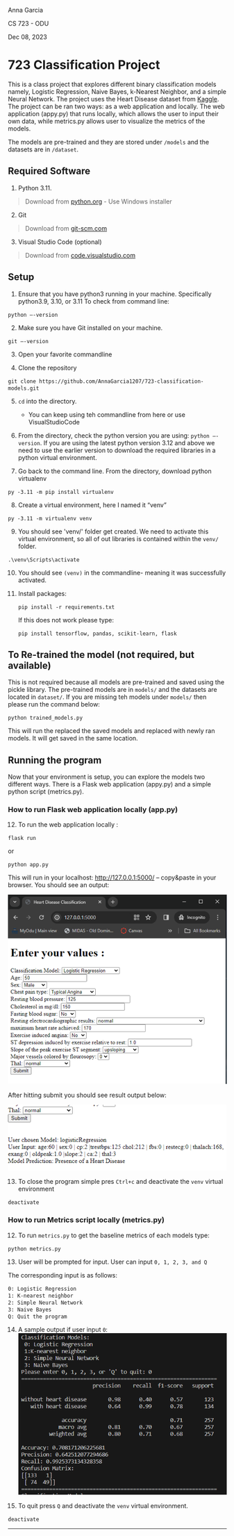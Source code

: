 Anna Garcia

CS 723 - ODU

Dec 08, 2023

# 723 Classification Project

This is a class project that explores different binary classification models namely, Logistic Regression,
Naive Bayes, k-Nearest Neighbor, and a simple Neural Network. The project uses the Heart Disease dataset from [Kaggle](https://www.kaggle.com/datasets/johnsmith88/heart-disease-dataset). The project can be ran two ways: as a web application and locally.
The web application (appy.py) that runs locally, which allows the user to input their own data, while metrics.py allows user to visualize the metrics of the models.

The models are pre-trained and they are stored under `/models` and the datasets are in `/dataset`.

## Required Software
1. Python 3.11. 
> Download from [python.org](https://www.python.org/downloads/release/python-3115/) - Use Windows installer
2. Git
> Download from [git-scm.com](https://git-scm.com/downloads)
3. Visual Studio Code (optional)
> Download from [code.visualstudio.com](https://code.visualstudio.com/download)

## Setup
1. Ensure that you have python3 running in your machine. Specifically python3.9, 3.10, or 3.11
To check from command line:

```
python –-version
```
2. Make sure you have Git installed on your machine.
```
git –-version
```

3. Open your favorite commandline

4. Clone the repository
```
git clone https://github.com/AnnaGarcia1207/723-classification-models.git
```

5. `cd` into the directory.
    * You can keep using teh commandline from here or use VisualStudioCode

6. From the directory, check the python version you are using: `python –-version`. If you are using the latest python version 3.12 and above we need to use the earlier version to download the required libraries in a python virtual environment.

7. Go back to the command line. From the directory, download python virtualenv
```
py -3.11 -m pip install virtualenv
```
8. Create a virtual environment, here I named it “venv”
```
py -3.11 -m virtualenv venv
```

9. You should see 'venv/' folder get created. We need to activate this virtual environment, so all of out libraries is contained within the `venv/` folder.
```
.\venv\Scripts\activate
```

10. You should see `(venv)` in the commandline- meaning it was successfully activated.

11. Install packages:
	```
    pip install -r requirements.txt
    ```
	If this does not work please type:
    ```
    pip install tensorflow, pandas, scikit-learn, flask
    ```

## To Re-trained the model (not required, but available)
This is not required because all models are pre-trained and saved using the pickle library. The pre-trained models are in `models/` and the datasets are located in `dataset/`. If you are missing teh models under `models/` then please run the command below:

```
python trained_models.py
```

This will run the replaced the saved models and replaced with newly ran models. It will get saved in the same location.



## Running the program

Now that your environment is setup, you can explore the models two different ways. There is a Flask web application (appy.py) and a simple python script (metrics.py). 


### How to run Flask web application locally (app.py)

12. To run the web application locally : 
```
flask run
```
or 
```
python app.py
```
This will run in your localhost: http://127.0.0.1:5000/ – copy&paste in your browser. 
You should see an output:

![python app.py](readMeImages/webExample.PNG)

After hitting submit you should see result output below:

![python app.py submit](readMeImages/submitExample.PNG)


13. To close the program simple pres `Ctrl+c` and deactivate the `venv` virtual environment
```
deactivate
```

### How to run Metrics script locally (metrics.py)

12. To run `metrics.py` to get the baseline metrics of each models type:
```
python metrics.py
```

13. User will be prompted for input. User can input `0, 1, 2, 3, and Q`

The corresponding input is as follows:
```
0: Logistic Regression
1: K-nearest neighbor
2: Simple Neural Network
3: Naive Bayes
Q: Quit the program
```

14. A sample output if user input `0`:
![python metrics.py](readMeImages/metricsExample.PNG)

15. To quit press `Q` and deactivate the `venv` virtual environment.
```
deactivate
```
-------
